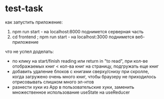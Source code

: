# test-task

как запустить приложение:

1. npm run start - на localhost:8000 поднимется серверная часть
2. cd frontend ; npm run start - на localhost:3000 поднимется веб-приложение


что не успел доделать:

- по клику на start/finish reading или return in "to read", при кол-ве отображаемых книг < кол-ва книг на страницу, подгружать еще книг
- добавить удаление блоков с книгами сверху/снизу при скролле, когда загружено очень много книг, чтобы браузеру не приходилось отрисовывать слишком много эл-нтов
- разнести хуки из App в пользовательские хуки, заменить множественное использование useState на useReducer
